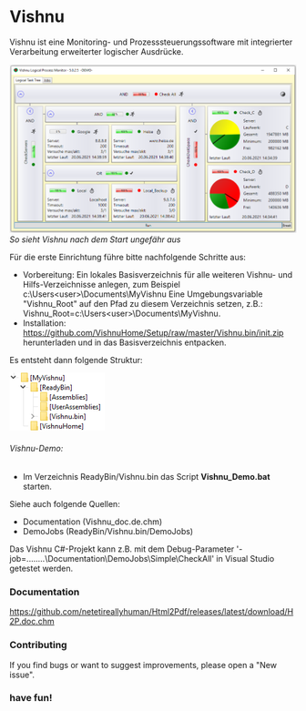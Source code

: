 # Vishnu
Vishnu ist eine Monitoring- und Prozesssteuerungssoftware mit integrierter Verarbeitung erweiterter logischer Ausdrücke.

![Vishnu-Hilfe Startseite](./FirstView.png?raw=true "Vishnu-Hilfe")
*So sieht Vishnu nach dem Start ungefähr aus*

Für die erste Einrichtung führe bitte nachfolgende Schritte aus:
  - Vorbereitung:
    	Ein lokales Basisverzeichnis für alle weiteren Vishnu- und Hilfs-Verzeichnisse anlegen, zum Beispiel c:\Users\<user>\Documents\MyVishnu
    	Eine Umgebungsvariable "Vishnu_Root" auf den Pfad zu diesem Verzeichnis setzen, z.B.: Vishnu_Root=c:\Users\<user>\Documents\MyVishnu.
  - Installation:
    	https://github.com/VishnuHome/Setup/raw/master/Vishnu.bin/init.zip herunterladen und in das Basisverzeichnis entpacken.

Es entsteht dann folgende Struktur:
      
![Verzeichnisse nach Installation](./struct.png?raw=true "Verzeichnisstruktur")

###### Vishnu-Demo:

- Im Verzeichnis ReadyBin/Vishnu.bin das Script **Vishnu_Demo.bat** starten.

Siehe auch folgende Quellen:
 - Documentation (Vishnu_doc.de.chm)
 - DemoJobs (ReadyBin/Vishnu.bin/DemoJobs)

Das Vishnu C#-Projekt kann z.B. mit dem Debug-Parameter '-job=..\..\..\..\Documentation\DemoJobs\Simple\CheckAll'
in Visual Studio getestet werden.

### Documentation
https://github.com/netetireallyhuman/Html2Pdf/releases/latest/download/H2P.doc.chm

### Contributing
If you find bugs or want to suggest improvements, please open a "New issue".<br/>

### have fun!
